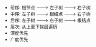 - 前序: 根节点 ---> 左子树 ---> 右子树
- 中序: 左子树 ---> 根结点 ---> 右子树
- 后序: 左子树 ---> 右子树 ---> 根结点
- 层次: 从上至下挨层遍历
- 深度优先
- 广度优先